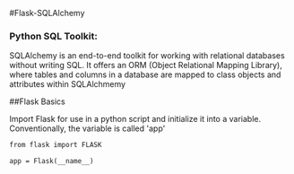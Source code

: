 #Flask-SQLAlchemy

### Python SQL Toolkit:
SQLAlchemy is an end-to-end toolkit for working with relational databases without writing SQL. It offers an ORM (Object Relational Mapping Library), where tables and columns in a 
database are mapped to class objects and attributes within SQLAlchmemy

##Flask Basics

Import Flask for use in a python script and initialize it into a variable. Conventionally, the variable is called 'app'

```markdown
from flask import FLASK

app = Flask(__name__)
```
